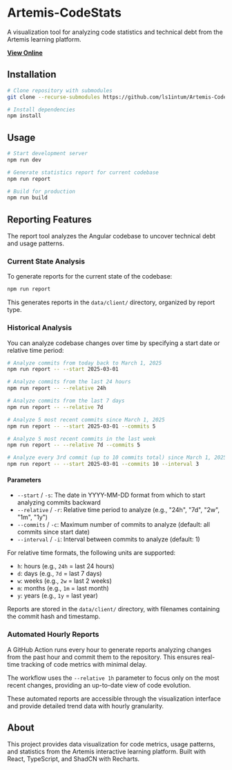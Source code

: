 # Artemis-CodeStats

A visualization tool for analyzing code statistics and technical debt from the Artemis learning platform.

**[View Online](https://ls1intum.github.io/Artemis-CodeStats/)**

## Installation

```bash
# Clone repository with submodules
git clone --recurse-submodules https://github.com/ls1intum/Artemis-CodeStats.git

# Install dependencies
npm install
```

## Usage

```bash
# Start development server
npm run dev

# Generate statistics report for current codebase
npm run report

# Build for production
npm run build
```

## Reporting Features

The report tool analyzes the Angular codebase to uncover technical debt and usage patterns.

### Current State Analysis

To generate reports for the current state of the codebase:

```bash
npm run report
```

This generates reports in the `data/client/` directory, organized by report type.

### Historical Analysis

You can analyze codebase changes over time by specifying a start date or relative time period:

```bash
# Analyze commits from today back to March 1, 2025
npm run report -- --start 2025-03-01

# Analyze commits from the last 24 hours
npm run report -- --relative 24h

# Analyze commits from the last 7 days
npm run report -- --relative 7d

# Analyze 5 most recent commits since March 1, 2025
npm run report -- --start 2025-03-01 --commits 5 

# Analyze 5 most recent commits in the last week
npm run report -- --relative 7d --commits 5

# Analyze every 3rd commit (up to 10 commits total) since March 1, 2025
npm run report -- --start 2025-03-01 --commits 10 --interval 3
```

#### Parameters

- `--start` / `-s`: The date in YYYY-MM-DD format from which to start analyzing commits backward
- `--relative` / `-r`: Relative time period to analyze (e.g., "24h", "7d", "2w", "1m", "1y")
- `--commits` / `-c`: Maximum number of commits to analyze (default: all commits since start date)
- `--interval` / `-i`: Interval between commits to analyze (default: 1)

For relative time formats, the following units are supported:

- `h`: hours (e.g., `24h` = last 24 hours)
- `d`: days (e.g., `7d` = last 7 days)
- `w`: weeks (e.g., `2w` = last 2 weeks)
- `m`: months (e.g., `1m` = last month)
- `y`: years (e.g., `1y` = last year)

Reports are stored in the `data/client/` directory, with filenames containing the commit hash and timestamp.

### Automated Hourly Reports

A GitHub Action runs every hour to generate reports analyzing changes from the past hour and commit them to the repository. This ensures real-time tracking of code metrics with minimal delay.

The workflow uses the `--relative 1h` parameter to focus only on the most recent changes, providing an up-to-date view of code evolution.

These automated reports are accessible through the visualization interface and provide detailed trend data with hourly granularity.

## About

This project provides data visualization for code metrics, usage patterns, and statistics from the Artemis interactive learning platform. Built with React, TypeScript, and ShadCN with Recharts.

